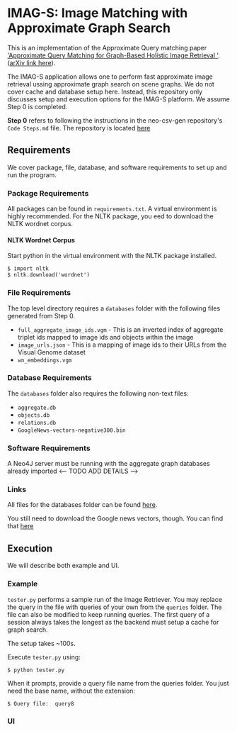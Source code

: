 # IMAG-S: Image Matching with Approximate Graph Search

This is an implementation of the Approximate Query matching paper ['Approximate Query Matching for Graph-Based Holistic Image Retrieval
'](https://link.springer.com/chapter/10.1007/978-3-319-94301-5_6). ([arXiv link here](https://arxiv.org/abs/1803.05401)).


The IMAG-S application allows one to perform fast approximate image retrieval ussing approximate graph search on scene graphs. We do not cover cache and database setup here. Instead, this repository only discusses setup and execution options for the IMAG-S platform. We assume Step 0 is completed.

**Step 0** refers to following the instructions in the neo-csv-gen repository's `Code Steps.md` file. The repository is located [here](https://github.com/asuprem/neo4j-csv-gen)

## Requirements

We cover package, file, database, and software requirements to set up and run the program.

### Package Requirements
All packages can be found in `requirements.txt`. A virtual environment is highly recommended. For the NLTK package, you eed to download the NLTK wordnet corpus.

#### NLTK Wordnet Corpus
Start python in the virtual environment with the NLTK package installed.

    $ import nltk
    $ nltk.download('wordnet')

### File Requirements
The top level directory requires a `databases` folder with the following files generated from Step 0.

- `full_aggregate_image_ids.vgm` - This is an inverted index of aggregate triplet ids mapped to image ids and objects within the image
- `image_urls.json` - This is a mapping of image ids to their URLs from the Visual Genome dataset
- `wn_embeddings.vgm`

### Database Requirements
The `databases` folder also requires the following non-text files:

- `aggregate.db`
- `objects.db`
- `relations.db`
- `GoogleNews-vectors-negative300.bin`

### Software Requirements
A Neo4J server must be running with the aggregate graph databases already imported <-- TODO ADD DETAILS -->

### Links
All files for the databases folder can be found [here](https://drive.google.com/open?id=1KIjqP7h7p3vIczy7-yDS0UuvL54vIqYz).

You still need to download the Google news vectors, though. You can find that [here](https://drive.google.com/file/d/0B7XkCwpI5KDYNlNUTTlSS21pQmM)

## Execution
We will describe both example and UI.

### Example
`tester.py` performs a sample run of the Image Retriever. You may replace the query in the file with queries of your own from the `queries` folder. The file can also be modified to keep running queries. The first query of a session always takes the longest as the backend must setup a cache for graph search.

The setup takes ~100s.

Execute `tester.py` using:

    $ python tester.py

When it prompts, provide a query file name from the queries folder. You just need the base name, without the extension:

    $ Query file:  query8

### UI
